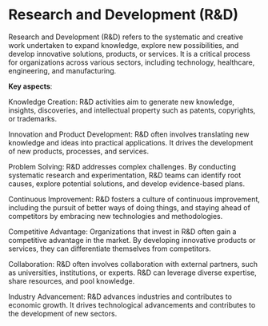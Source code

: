 # Research and Development (R&D)

Research and Development (R&D) refers to the systematic and creative work undertaken to expand knowledge, explore new possibilities, and develop innovative solutions, products, or services. It is a critical process for organizations across various sectors, including technology, healthcare, engineering, and manufacturing.

**Key aspects**:

Knowledge Creation: R&D activities aim to generate new knowledge, insights, discoveries, and intellectual property such as patents, copyrights, or trademarks.

Innovation and Product Development: R&D often involves translating new knowledge and ideas into practical applications. It drives the development of new products, processes, and services.

Problem Solving: R&D addresses complex challenges. By conducting systematic research and experimentation, R&D teams can identify root causes, explore potential solutions, and develop evidence-based plans.

Continuous Improvement: R&D fosters a culture of continuous improvement, including the pursuit of better ways of doing things, and staying ahead of competitors by embracing new technologies and methodologies.

Competitive Advantage: Organizations that invest in R&D often gain a competitive advantage in the market. By developing innovative products or services, they can differentiate themselves from competitors.

Collaboration: R&D often involves collaboration with external partners, such as universities, institutions, or experts. R&D can leverage diverse expertise, share resources, and pool knowledge.

Industry Advancement: R&D advances industries and contributes to economic growth. It drives technological advancements and contributes to the development of new sectors.
